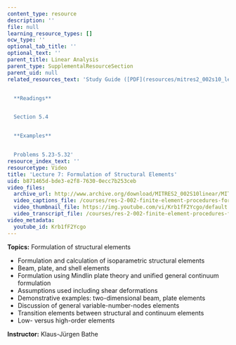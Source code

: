 ```yaml
---
content_type: resource
description: ''
file: null
learning_resource_types: []
ocw_type: ''
optional_tab_title: ''
optional_text: ''
parent_title: Linear Analysis
parent_type: SupplementalResourceSection
parent_uid: null
related_resources_text: 'Study Guide ([PDF](resources/mitres2_002s10_lec07))


  **Readings**


  Section 5.4


  **Examples**


  Problems 5.23-5.32'
resource_index_text: ''
resourcetype: Video
title: 'Lecture 7: Formulation of Structural Elements'
uid: b871465d-bde3-e2f8-7630-0ecc7b253ceb
video_files:
  archive_url: http://www.archive.org/download/MITRES2_002S10linear/MITRES2_002S10linear_lec07_300k.mp4
  video_captions_file: /courses/res-2-002-finite-element-procedures-for-solids-and-structures-spring-2010/51c84688a30e585d9839be29d835c22e_Krb1fF2Ycgo.vtt
  video_thumbnail_file: https://img.youtube.com/vi/Krb1fF2Ycgo/default.jpg
  video_transcript_file: /courses/res-2-002-finite-element-procedures-for-solids-and-structures-spring-2010/89404d8732b3cfdae83b1dd0c9efc428_Krb1fF2Ycgo.pdf
video_metadata:
  youtube_id: Krb1fF2Ycgo
---
```


**Topics:** Formulation of structural elements

*   Formulation and calculation of isoparametric structural elements
*   Beam, plate, and shell elements
*   Formulation using Mindlin plate theory and unified general continuum formulation
*   Assumptions used including shear deformations
*   Demonstrative examples: two-dimensional beam, plate elements
*   Discussion of general variable-number-nodes elements
*   Transition elements between structural and continuum elements
*   Low- versus high-order elements

**Instructor:** Klaus-Jürgen Bathe